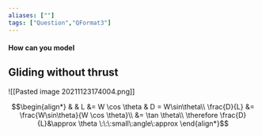 ```yaml
---
aliases: [""]
tags: ["Question","QFormat3"]
---
```


#### How can you model
## Gliding without thrust

![[Pasted image 20211123174004.png]]

$$\begin{align*}
   & & L &= W \cos \theta & D = W\sin\theta\\
\frac{D}{L} &= \frac{W\sin\theta}{W \cos \theta}\\
&= \tan \theta\\
\therefore \frac{D}{L}&\approx \theta \:\:\:small\:angle\:approx
\end{align*}$$
